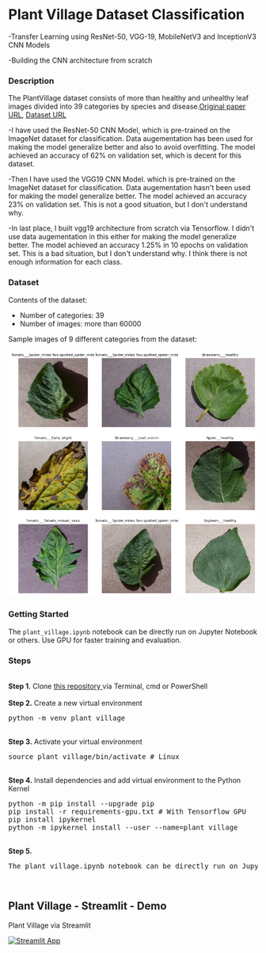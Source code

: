 # Plant Village  Dataset Classification
-Transfer Learning using ResNet-50, VGG-19, MobileNetV3 and InceptionV3 CNN Models 

-Building the CNN architecture from scratch

### Description
The PlantVillage dataset consists of more than healthy and unhealthy leaf images divided into 39 categories by species and disease.<a href= "https://arxiv.org/abs/1511.08060">Original paper URL</a>, <a href= "https://data.mendeley.com/datasets/tywbtsjrjv/1">Dataset URL</a>

-I have used the ResNet-50 CNN Model, which is pre-trained on the ImageNet dataset for classification. Data augementation has been used for making the model generalize better and also to avoid overfitting. The model achieved an accuracy of 62% on validation set, which is decent for this dataset.

-Then I have used the VGG19 CNN Model. which is pre-trained on the ImageNet dataset for classification. Data augementation hasn't been used for making the model generalize better. The model achieved an accuracy 23% on validation set. This is not a good situation, but I don't understand why.

-In last place,  I built vgg19 architecture from scratch via Tensorflow. I didn't use data augementation in this either for making the model generalize better. The model achieved an accuracy 1.25% in 10 epochs on validation set. This is a bad situation, but I don't understand why. I think there is not enough information for each class.

### Dataset
Contents of the dataset:
- Number of categories: 39
- Number of images: more than 60000

Sample images of 9 different categories from the dataset:

![Images of Plant village](/images/sample.png)

### Getting Started
The `plant_village.ipynb` notebook can be directly run on Jupyter Notebook or others. Use GPU for faster training and evaluation.

### Steps
<br />
<b>Step 1.</b> Clone <a href= "https://github.com/makhmudjumanazarov/plant_village-tensorflow-dataset.git">this repository </a>
via Terminal, cmd or PowerShell
<br/><br/>
<b>Step 2.</b> Create a new virtual environment 
<pre>
python -m venv plant_village
</pre> 
<br/>
<b>Step 3.</b> Activate your virtual environment
<pre>
source plant_village/bin/activate # Linux
</pre>
<br/>
<b>Step 4.</b> Install dependencies and add virtual environment to the Python Kernel
<pre>
python -m pip install --upgrade pip
pip install -r requirements-gpu.txt # With Tensorflow GPU
pip install ipykernel
python -m ipykernel install --user --name=plant_village
</pre>
<br/>
<b>Step 5.</b> 
<pre>
The plant_village.ipynb notebook can be directly run on Jupyter Notebook
</pre> 
<br/>


## Plant Village - Streamlit - Demo 

Plant Village via Streamlit 

[![Streamlit App](https://static.streamlit.io/badges/streamlit_badge_black_white.svg)](https://share.streamlit.io/makhmudjumanazarov/CIFAR100/main/app.py)
